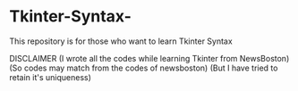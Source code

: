 # Tkinter-Syntax-
This repository is for those who want to learn Tkinter Syntax  

DISCLAIMER 
(I wrote all the codes while learning Tkinter from NewsBoston)(So codes may match from the codes of newsboston) 
(But I have tried to retain it's uniqueness)  

